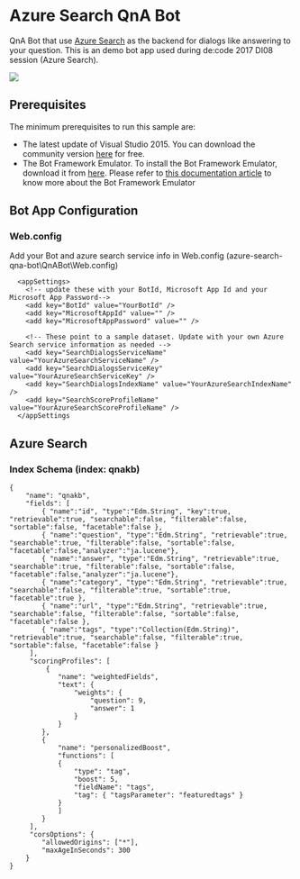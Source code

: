 # Azure Search QnA Bot

QnA Bot that use [Azure Search](https://azure.microsoft.com/en-us/services/search/) as the backend for dialogs like answering to your question. This is an demo bot app used during de:code 2017 DI08 session (Azure Search).

![](https://github.com/yokawasa/decode2017/blob/master/azure-search-qna-bot/images/capture-slack.PNG)

## Prerequisites

The minimum prerequisites to run this sample are:
* The latest update of Visual Studio 2015. You can download the community version [here](http://www.visualstudio.com) for free.
* The Bot Framework Emulator. To install the Bot Framework Emulator, download it from [here](https://emulator.botframework.com/). Please refer to [this documentation article](https://github.com/microsoft/botframework-emulator/wiki/Getting-Started) to know more about the Bot Framework Emulator

## Bot App Configuration
### Web.config
Add your Bot and azure search service info in Web.config (azure-search-qna-bot\QnABot\Web.config) 
```
  <appSettings>
    <!-- update these with your BotId, Microsoft App Id and your Microsoft App Password-->
    <add key="BotId" value="YourBotId" />
    <add key="MicrosoftAppId" value="" />
    <add key="MicrosoftAppPassword" value="" />

    <!-- These point to a sample dataset. Update with your own Azure Search service information as needed -->
    <add key="SearchDialogsServiceName" value="YourAzureSearchServiceName" />
    <add key="SearchDialogsServiceKey" value="YourAzureSearchServiceKey" />
    <add key="SearchDialogsIndexName" value="YourAzureSearchIndexName" />
    <add key="SearchScoreProfileName" value="YourAzureSearchScoreProfileName" />
  </appSettings
```

## Azure Search
### Index Schema (index: qnakb)
```
{
    "name": "qnakb",
    "fields": [
        { "name":"id", "type":"Edm.String", "key":true, "retrievable":true, "searchable":false, "filterable":false, "sortable":false, "facetable":false },
        { "name":"question", "type":"Edm.String", "retrievable":true, "searchable":true, "filterable":false, "sortable":false, "facetable":false,"analyzer":"ja.lucene"},
        { "name":"answer", "type":"Edm.String", "retrievable":true, "searchable":true, "filterable":false, "sortable":false, "facetable":false,"analyzer":"ja.lucene"},
        { "name":"category", "type":"Edm.String", "retrievable":true, "searchable":false, "filterable":true, "sortable":true, "facetable":true },
        { "name":"url", "type":"Edm.String", "retrievable":true, "searchable":false, "filterable":false, "sortable":false, "facetable":false },
        { "name":"tags", "type":"Collection(Edm.String)", "retrievable":true, "searchable":false, "filterable":true, "sortable":false, "facetable":false }
     ],
     "scoringProfiles": [
         {
            "name": "weightedFields",
            "text": {
                "weights": {
                    "question": 9,
                    "answer": 1
                }
            }
        },
        {
            "name": "personalizedBoost",
            "functions": [
            {
                "type": "tag",
                "boost": 5,
                "fieldName": "tags",
                "tag": { "tagsParameter": "featuredtags" }
            }
            ]
        }
     ],
     "corsOptions": {
        "allowedOrigins": ["*"],
        "maxAgeInSeconds": 300
    }
}
```


